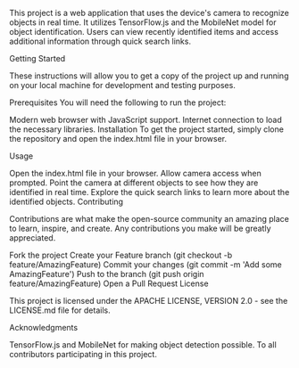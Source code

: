This project is a web application that uses the device's camera to recognize objects in real time. It utilizes TensorFlow.js and the MobileNet model for object identification. Users can view recently identified items and access additional information through quick search links.

Getting Started

These instructions will allow you to get a copy of the project up and running on your local machine for development and testing purposes.

Prerequisites
You will need the following to run the project:

Modern web browser with JavaScript support.
Internet connection to load the necessary libraries.
Installation
To get the project started, simply clone the repository and open the index.html file in your browser.

Usage

Open the index.html file in your browser.
Allow camera access when prompted.
Point the camera at different objects to see how they are identified in real time.
Explore the quick search links to learn more about the identified objects.
Contributing

Contributions are what make the open-source community an amazing place to learn, inspire, and create. Any contributions you make will be greatly appreciated.

Fork the project
Create your Feature branch (git checkout -b feature/AmazingFeature)
Commit your changes (git commit -m 'Add some AmazingFeature')
Push to the branch (git push origin feature/AmazingFeature)
Open a Pull Request
License

This project is licensed under the APACHE LICENSE, VERSION 2.0 - see the LICENSE.md file for details.

Acknowledgments

TensorFlow.js and MobileNet for making object detection possible.
To all contributors participating in this project.
